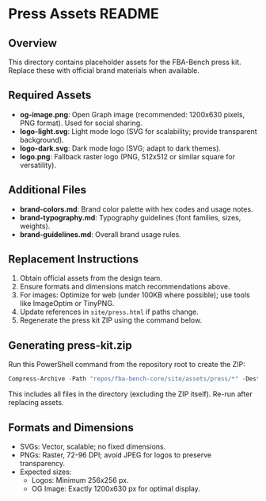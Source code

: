 # Press Assets README

## Overview
This directory contains placeholder assets for the FBA-Bench press kit. Replace these with official brand materials when available.

## Required Assets
- **og-image.png**: Open Graph image (recommended: 1200x630 pixels, PNG format). Used for social sharing.
- **logo-light.svg**: Light mode logo (SVG for scalability; provide transparent background).
- **logo-dark.svg**: Dark mode logo (SVG; adapt to dark themes).
- **logo.png**: Fallback raster logo (PNG, 512x512 or similar square for versatility).

## Additional Files
- **brand-colors.md**: Brand color palette with hex codes and usage notes.
- **brand-typography.md**: Typography guidelines (font families, sizes, weights).
- **brand-guidelines.md**: Overall brand usage rules.

## Replacement Instructions
1. Obtain official assets from the design team.
2. Ensure formats and dimensions match recommendations above.
3. For images: Optimize for web (under 100KB where possible); use tools like ImageOptim or TinyPNG.
4. Update references in `site/press.html` if paths change.
5. Regenerate the press kit ZIP using the command below.

## Generating press-kit.zip
Run this PowerShell command from the repository root to create the ZIP:

```powershell
Compress-Archive -Path "repos/fba-bench-core/site/assets/press/*" -DestinationPath "repos/fba-bench-core/site/assets/press/press-kit.zip" -Force
```

This includes all files in the directory (excluding the ZIP itself). Re-run after replacing assets.

## Formats and Dimensions
- SVGs: Vector, scalable; no fixed dimensions.
- PNGs: Raster, 72-96 DPI; avoid JPEG for logos to preserve transparency.
- Expected sizes:
  - Logos: Minimum 256x256 px.
  - OG Image: Exactly 1200x630 px for optimal display.
